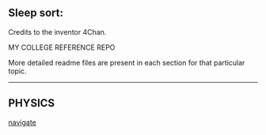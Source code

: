 ## Sleep sort:

Credits to the inventor 4Chan.

MY COLLEGE REFERENCE REPO

More detailed readme files are present in each section for that particular topic.

<hr></hr>

## PHYSICS

[navigate](https://github.com/dask-58/College/tree/main/physics)

